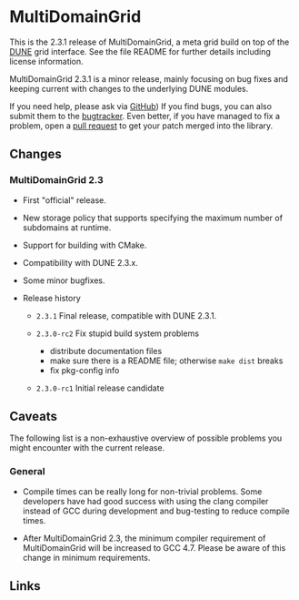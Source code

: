 MultiDomainGrid
===============

This is the 2.3.1 release of MultiDomainGrid, a meta grid build on top of the
[DUNE][1] grid interface. See the file README for further details including
license information.

MultiDomainGrid 2.3.1 is a minor release, mainly focusing on bug fixes and keeping
current with changes to the underlying DUNE modules.

If you need help, please ask via [GitHub][2]) If you find bugs, you can also
submit them to the [bugtracker][3]. Even better, if you have managed to fix a
problem, open a [pull request][4] to get your patch merged into the library.


Changes
-------

### MultiDomainGrid 2.3

* First "official" release.

* New storage policy that supports specifying the maximum number of subdomains at runtime.

* Support for building with CMake.

* Compatibility with DUNE 2.3.x.

* Some minor bugfixes.

* Release history

  * `2.3.1` Final release, compatible with DUNE 2.3.1.

  * `2.3.0-rc2` Fix stupid build system problems
    * distribute documentation files
    * make sure there is a README file; otherwise `make dist` breaks
    * fix pkg-config info

  * `2.3.0-rc1` Initial release candidate


Caveats
-------

The following list is a non-exhaustive overview of possible problems you might
encounter with the current release.


### General

* Compile times can be really long for non-trivial problems. Some developers
  have had good success with using the clang compiler instead of GCC during
  development and bug-testing to reduce compile times.

* After MultiDomainGrid 2.3, the minimum compiler requirement of MultiDomainGrid
  will be increased to GCC 4.7. Please be aware of this change in minimum requirements.


Links
-----

[1]: http://dune-project.org
[2]: http://github.com/smuething/dune-multidomaingrid
[3]: https://github.com/smuething/dune-multidomaingrid/issues
[4]: https://github.com/smuething/dune-multidomaingrid/pulls
